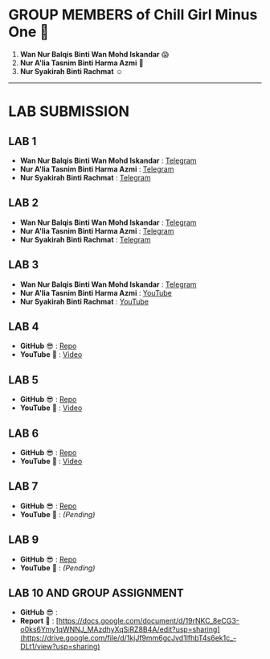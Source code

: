 
# **GROUP MEMBERS of Chill Girl Minus One 🦋**  
1. **Wan Nur Balqis Binti Wan Mohd Iskandar** 😱  
2. **Nur A'lia Tasnim Binti Harma Azmi** 🥰  
3. **Nur Syakirah Binti Rachmat** ☺️  

---

# **LAB SUBMISSION**  

## **LAB 1**  
- **Wan Nur Balqis Binti Wan Mohd Iskandar** : [Telegram](https://t.me/c/1268048899/34414)  
- **Nur A'lia Tasnim Binti Harma Azmi** : [Telegram](https://t.me/c/1268048899/34412)  
- **Nur Syakirah Binti Rachmat** : [Telegram](https://t.me/c/1268048899/35133)  

## **LAB 2**  
- **Wan Nur Balqis Binti Wan Mohd Iskandar** : [Telegram](https://t.me/c/1268048899/35134)  
- **Nur A'lia Tasnim Binti Harma Azmi** : [Telegram](https://t.me/c/1268048899/35028)  
- **Nur Syakirah Binti Rachmat** : [Telegram](https://t.me/c/1268048899/35029)  

## **LAB 3**  
- **Wan Nur Balqis Binti Wan Mohd Iskandar** : [Telegram](https://t.me/c/1268048899/37689)  
- **Nur A'lia Tasnim Binti Harma Azmi** : [YouTube](https://youtu.be/gGSj3b9-cb0)  
- **Nur Syakirah Binti Rachmat** : [YouTube](https://youtu.be/NYm5POST6Wo)  

## **LAB 4**  
- **GitHub** 😎 : [Repo](https://github.com/wnnrblqs/LAB-4-5-6.git)  
- **YouTube** 💌 : [Video](https://youtu.be/LeJGfRTbxCE)  

## **LAB 5**  
- **GitHub** 😎 : [Repo](https://github.com/wnnrblqs/LAB-4-5-6.git)  
- **YouTube** 💌 : [Video](https://youtu.be/LeJGfRTbxCE)  

## **LAB 6**  
- **GitHub** 😎 : [Repo](https://github.com/wnnrblqs/LAB-4-5-6.git)  
- **YouTube** 💌 : [Video](https://youtu.be/LeJGfRTbxCE)  

## **LAB 7**  
- **GitHub** 😎 : [Repo](https://github.com/wnnrblqs/LAB-7.git)  
- **YouTube** 💌 : _(Pending)_  

## **LAB 9**  
- **GitHub** 😎 : [Repo](https://github.com/wnnrblqs/LAB-9.git)  
- **YouTube** 💌 : _(Pending)_
## **LAB 10 AND GROUP ASSIGNMENT**  
- **GitHub** 😎 :  
- **Report** 💌 : [https://docs.google.com/document/d/19rNKC_8eCG3-o0ks6Ymy1qWNNJ_MAzdhyXqSiRZ8B4A/edit?usp=sharing](https://drive.google.com/file/d/1kjJf9mm6gcJvd1lfhbT4s6ek1c_-DLt1/view?usp=sharing)

